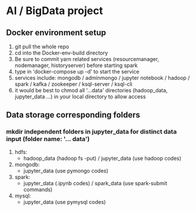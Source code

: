 AI / BigData project
====

Docker environment setup
----
1. git pull the whole repo
2. cd into the Docker-env-build directory
3. Be sure to commit yarn related services (resourcemanager, nodemanager, historyserver) before starting spark
3. type in 'docker-compose up -d' to start the service
4. services include:
   mongodb / adminmongo / jupyter notebook / hadoop / spark / kafka / zookeeper / ksql-server / ksql-cli
5. it would be best to chmod all '...data' directories (hadoop_data, jupyter_data ...) in your local
   directory to allow access

## Data storage corresponding folders
### mkdir independent folders in jupyter_data for distinct data input (folder name: '... data')
1. hdfs:
   - hadoop_data (hadoop fs -put) / jupyter_data (use hadoop codes)
2. mongodb:
   - jupyter_data (use pymongo codes)
3. spark:
   - jupyter_data (.ipynb codes) / spark_data (use spark-submit commands)
4. mysql:
   - jupyter_data (use pymysql codes)
